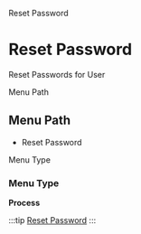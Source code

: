 
Reset Password
# Reset Password


Reset Passwords for User

Menu Path
## Menu Path



- Reset Password

Menu Type
### Menu Type

**Process**


:::tip
[Reset Password](functional-guide/process/process-ad_user_password.md)
:::